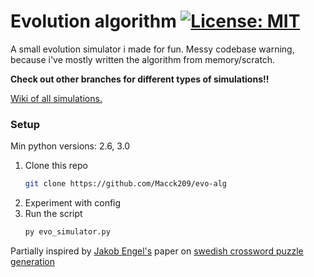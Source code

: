 # Evolution algorithm [![License: MIT](https://img.shields.io/badge/License-MIT-yellow.svg)](https://github.com/Macck209/evo-alg?tab=MIT-1-ov-file)
A small evolution simulator i made for fun. Messy codebase warning, because i've mostly written the algorithm from memory/scratch.

**Check out other branches for different types of simulations!!**

[Wiki of all simulations.](https://github.com/Macck209/evo-alg/wiki)

### Setup
Min python versions: 2.6, 3.0
1. Clone this repo
   ```bash
   git clone https://github.com/Macck209/evo-alg
2. Experiment with config
3. Run the script
   ```bash
   py evo_simulator.py

Partially inspired by [Jakob Engel's](https://jakobengel.github.io/) paper on [swedish crossword puzzle generation](https://jakobengel.github.io/pdf/JakobEngelBsc.pdf)